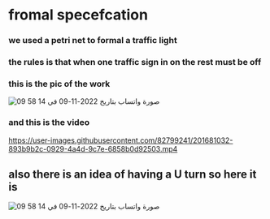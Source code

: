 # fromal specefcation 
### we used a petri net to formal a traffic light
### the rules is that when one traffic sign in on the rest must be off
### this is the pic of the work
![صورة واتساب بتاريخ 2022-11-09 في 14 58 09](https://user-images.githubusercontent.com/82799241/201680919-5ff3121b-c39f-4126-8b87-5a44df645db0.jpg)

### and this is the video

https://user-images.githubusercontent.com/82799241/201681032-893b9b2c-0929-4a4d-9c7e-6858b0d92503.mp4

## also there is an idea of having a U turn so here it is
![صورة واتساب بتاريخ 2022-11-09 في 14 58 09](https://user-images.githubusercontent.com/82799241/201681211-bf43398d-7929-48e1-871b-079edc339d75.jpg)
